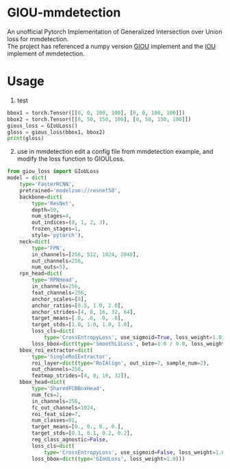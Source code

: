 # GIOU-mmdetection
An unofficial Pytorch Implementation of Generalized Intersection over Union loss for mmdetection.  
The project has referenced a numpy version [GIOU](https://github.com/diggerdu/Generalized-Intersection-over-Union) implement and the [IOU](https://github.com/open-mmlab/mmdetection/blob/466926eb499f4b5c93ce03bd7670ce766bb28e18/mmdet/models/losses/iou_loss.py) implement of mmdetection.
# Usage
1. test
```python
bbox1 = torch.Tensor([[0, 0, 100, 100], [0, 0, 100, 100]])
bbox2 = torch.Tensor([[0, 50, 150, 100], [0, 50, 150, 100]])
gious_loss = GIoULoss()
gloss = gious_loss(bbox1, bbox2)
print(gloss)
```
2. use in mmdetection
edit a config file from mmdetection example, and modify the loss function to GIOULoss.
```python
from giou_loss import GIoULoss
model = dict(
    type='FasterRCNN',
    pretrained='modelzoo://resnet50',
    backbone=dict(
        type='ResNet',
        depth=50,
        num_stages=4,
        out_indices=(0, 1, 2, 3),
        frozen_stages=1,
        style='pytorch'),
    neck=dict(
        type='FPN',
        in_channels=[256, 512, 1024, 2048],
        out_channels=256,
        num_outs=5),
    rpn_head=dict(
        type='RPNHead',
        in_channels=256,
        feat_channels=256,
        anchor_scales=[8],
        anchor_ratios=[0.5, 1.0, 2.0],
        anchor_strides=[4, 8, 16, 32, 64],
        target_means=[.0, .0, .0, .0],
        target_stds=[1.0, 1.0, 1.0, 1.0],
        loss_cls=dict(
            type='CrossEntropyLoss', use_sigmoid=True, loss_weight=1.0),
        loss_bbox=dict(type='SmoothL1Loss', beta=1.0 / 9.0, loss_weight=1.0)),
    bbox_roi_extractor=dict(
        type='SingleRoIExtractor',
        roi_layer=dict(type='RoIAlign', out_size=7, sample_num=2),
        out_channels=256,
        featmap_strides=[4, 8, 16, 32]),
    bbox_head=dict(
        type='SharedFCBBoxHead',
        num_fcs=2,
        in_channels=256,
        fc_out_channels=1024,
        roi_feat_size=7,
        num_classes=81,
        target_means=[0., 0., 0., 0.],
        target_stds=[0.1, 0.1, 0.2, 0.2],
        reg_class_agnostic=False,
        loss_cls=dict(
            type='CrossEntropyLoss', use_sigmoid=False, loss_weight=1.0),
        loss_bbox=dict(type='GIoULoss', loss_weight=1.0)))
```
